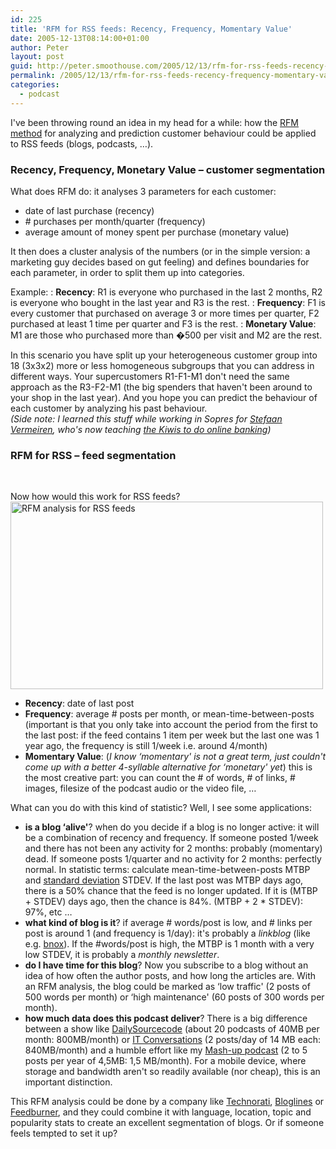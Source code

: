 ```yaml
---
id: 225
title: 'RFM for RSS feeds: Recency, Frequency, Momentary Value'
date: 2005-12-13T08:14:00+01:00
author: Peter
layout: post
guid: http://peter.smoothouse.com/2005/12/13/rfm-for-rss-feeds-recency-frequency-momentary-value/
permalink: /2005/12/13/rfm-for-rss-feeds-recency-frequency-momentary-value/
categories:
  - podcast
---
```

I've been throwing round an idea in my head for a while: how the [RFM method](http://en.wikipedia.org/wiki/RFM) for analyzing and prediction customer behaviour could be applied to RSS feeds (blogs, podcasts, &#8230;).

### Recency, Frequency, Monetary Value &#8211; customer segmentation

What does RFM do: it analyses 3 parameters for each customer:

  * date of last purchase (recency)
  * \# purchases per month/quarter (frequency)
  * average amount of money spent per purchase (monetary value)

It then does a cluster analysis of the numbers (or in the simple version: a marketing guy decides based on gut feeling) and defines boundaries for each parameter, in order to split them up into categories.

Example:
:   **Recency**: R1 is everyone who purchased in the last 2 months, R2 is everyone who bought in the last year and R3 is the rest. 
:   **Frequency**: F1 is every customer that purchased on average 3 or more times per quarter, F2 purchased at least 1 time per quarter and F3 is the rest.
:   **Monetary Value**: M1 are those who purchased more than �500 per visit and M2 are the rest.

In this scenario you have split up your heterogeneous customer group into 18 (3x3x2) more or less homogeneous subgroups that you can address in different ways. Your supercustomers R1-F1-M1 don't need the same approach as the R3-F2-M1 (the big spenders that haven't been around to your shop in the last year). And you hope you can predict the behaviour of each customer by analyzing his past behaviour.  
_(Side note: I learned this stuff while working in Sopres for [Stefaan Vermeiren](http://www.internetjournalistiek.be/dossiers/detail_ebanking.php?nieuwsid=138), who's now teaching [the Kiwis to do online banking](http://www.rabobank.co.nz/))_

### RFM for RSS &#8211; feed segmentation

 

Now how would this work for RSS feeds?  
[<img  height="300" alt="RFM analysis for RSS feeds" src="http://static.flickr.com/34/73163154_e921c90b51.jpg" width="500" />](http://www.flickr.com/photos/pforret/73163154/ "Photo Sharing")

  * **Recency**: date of last post
  * **Frequency**: average # posts per month, or mean-time-between-posts (important is that you only take into account the period from the first to the last post: if the feed contains 1 item per week but the last one was 1 year ago, the frequency is still 1/week i.e. around 4/month)
  * **Momentary Value**: (_I know &#8216;momentary' is not a great term, just couldn't come up with a better 4-syllable alternative for &#8216;monetary' yet_) this is the most creative part: you can count the # of words, # of links, # images, filesize of the podcast audio or the video file, &#8230;

What can you do with this kind of statistic? Well, I see some applications:

  * **is a blog &#8216;alive'**? when do you decide if a blog is no longer active: it will be a combination of recency and frequency. If someone posted 1/week and there has not been any activity for 2 months: probably (momentary) dead. If someone posts 1/quarter and no activity for 2 months: perfectly normal. In statistic terms: calculate mean-time-between-posts MTBP and [standard deviation](http://mathworld.wolfram.com/StandardDeviation.html) STDEV. If the last post was MTBP days ago, there is a 50% chance that the feed is no longer updated. If it is (MTBP + STDEV) days ago, then the chance is 84%. (MTBP + 2 * STDEV): 97%, etc &#8230;
  * **what kind of blog is it**? if average # words/post is low, and # links per post is around 1 (and frequency is 1/day): it's probably a _linkblog_ (like e.g. [bnox](http://babynox.blogspot.com/)). If the #words/post is high, the MTBP is 1 month with a very low STDEV, it is probably a _monthly newsletter_.
  * **do I have time for this blog**? Now you subscribe to a blog without an idea of how often the author posts, and how long the articles are. With an RFM analysis, the blog could be marked as &#8216;low traffic' (2 posts of 500 words per month) or &#8216;high maintenance' (60 posts of 300 words per month).
  * **how much data does this podcast deliver**? There is a big difference between a show like [DailySourcecode](http://www.dailysourcecode.com) (about 20 podcasts of 40MB per month: 800MB/month) or [IT Conversations](http://www.itconversations.com/index.html) (2 posts/day of 14 MB each: 840MB/month) and a humble effort like my [Mash-up podcast](http://mashup.xampled.com) (2 to 5 posts per year of 4,5MB: 1,5 MB/month). For a mobile device, where storage and bandwidth aren't so readily available (nor cheap), this is an important distinction.

This RFM analysis could be done by a company like [Technorati](http://www.technorati.com), [Bloglines](http://www.bloglines.com) or [Feedburner](http://www.feedburner.com), and they could combine it with language, location, topic and popularity stats to create an excellent segmentation of blogs. Or if someone feels tempted to set it up?